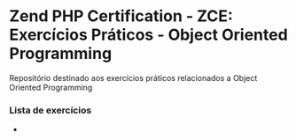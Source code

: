 # Zend PHP Certification - ZCE: Exercícios Práticos - Object Oriented Programming

Repositório destinado aos exercícios práticos relacionados a Object Oriented Programming

### Lista de exercícios
- 